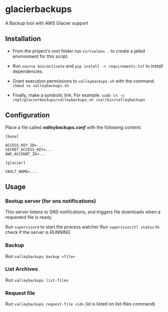 # glacierbackups
A Backup tool with AWS Glacier support

## Installation

* From the project's root folder run `virtualenv .` to create a jailed environment for this script. 

* Run `source bin/activate` and `pip install -r requirements.txt` to install dependencies.

* Grant execution permissions to `valleybackups.sh` with the command `chmod +x valleybackups.sh`

* Finally, make a symbolic link. For example: `sudo ln -s /opt/glacierbackups/valleybackups.sh /usr/bin/valleybackups`

## Configuration

Place a file called ***valleybackups.conf*** with the following content:

```
[base]

ACCESS_KEY_ID=...
SECRET_ACCESS_KEY=...
AWS_ACCOUNT_ID=...

[glacier]

VAULT_NAME=...

```

## Usage

### Bootup server (for sns notifications)

This server listens to SNS notifications, and triggers file downloads when a requested file is ready.

Run `supervisord` to start the process watcher
Run `supervisorctl status` to check if the server is RUNNING

### Backup

Run `valleybackups backup <file>`

### List Archives

Run `valleybackups list-files`

### Request file

Run `valleybackups request-file <id>` (id is listed on list-files command)

